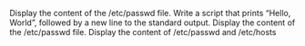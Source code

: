 Display the content of the /etc/passwd file.
Write a script that prints “Hello, World”, followed by a new line to the standard output.
Display the content of the /etc/passwd file.
Display the content of /etc/passwd and /etc/hosts
